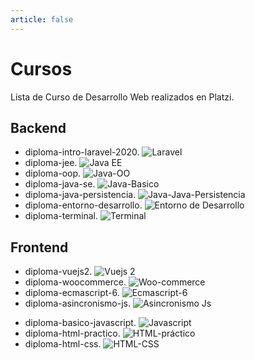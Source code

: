 ```yaml
---
article: false
---
```

# Cursos
Lista de Curso de Desarrollo Web realizados en Platzi.
## Backend
+ diploma-intro-laravel-2020.
![Laravel](../../docs/.vuepress/public/platzi/diploma-intro-laravel.png)
+ diploma-jee.
![Java EE](../../docs/.vuepress/public/platzi/diploma-jee-2017.png)
+ diploma-oop.
![Java-OO](../../docs/.vuepress/public/platzi/diploma-java-oop.png)
+ diploma-java-se.
![Java-Basico](../../docs/.vuepress/public/platzi/diploma-java-basico.png)
+ diploma-java-persistencia.
![Java-Java-Persistencia](../../docs/.vuepress/public/platzi/diploma-java-persistencia.png)
+ diploma-entorno-desarrollo.
![Entorno de Desarrollo](../../docs/.vuepress/public/platzi/diploma-prework.png)
+ diploma-terminal.
![Terminal](../../docs/.vuepress/public/platzi/diploma-terminal.png)

## Frontend
+ diploma-vuejs2.
![Vuejs 2](../../docs/.vuepress/public/platzi/diploma-vuejs2.png)
+ diploma-woocommerce.
![Woo-commerce](../../docs/.vuepress/public/platzi/diploma-woocommerce.png)
+ diploma-ecmascript-6.
![Ecmascript-6](../../docs/.vuepress/public/platzi/diploma-ecmascript-6.png)
+ diploma-asincronismo-js.
![Asincronismo Js](../../docs/.vuepress/public/platzi/diploma-asincronismo-js.png)
<!-- + diploma-javascript-navegador.
![Js en el navegador](../../docs/.vuepress/public/platzi/) -->
+ diploma-basico-javascript.
![Javascript](../../docs/.vuepress/public/platzi/diploma-basico-javascript.png)
+ diploma-html-practico.
![HTML-práctico](../../docs/.vuepress/public/platzi/diploma-html-practico.png)
+ diploma-html-css.
![HTML-CSS](../../docs/.vuepress/public/platzi/diploma-html-css.png)

